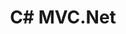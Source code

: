 ---
title: C# MVC.Net
image: /media/cSharp.png
link: https://msdn.microsoft.com/en-us/library/kx37x362.aspx
---